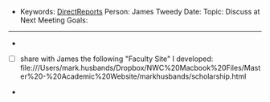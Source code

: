 - Keywords: [DirectReports](<DirectReports.md>)
Person: James Tweedy
Date: 
Topic: Discuss at Next Meeting
Goals: 
- ---------------
- 
- [ ] share with James the following "Faculty Site" I developed: file:///Users/mark.husbands/Dropbox/NWC%20Macbook%20Files/Master%20-%20Academic%20Website/markhusbands/scholarship.html
- 
